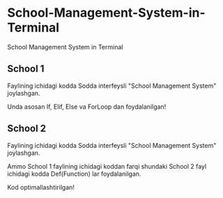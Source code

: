 # School-Management-System-in-Terminal
School Management System in Terminal

<h2>School 1</h2> 
Faylining ichidagi kodda Sodda interfeysli "School Management System" joylashgan. 

Unda asosan If, Elif, Else va ForLoop dan foydalanilgan!

<h2>School 2</h2> 
Faylining ichidagi kodda Sodda interfeysli "School Management System" joylashgan.

Ammo School 1 faylining ichidagi koddan farqi shundaki School 2 fayl ichidagi kodda Def(Function) lar foydalanilgan. 

Kod optimallashtirilgan!